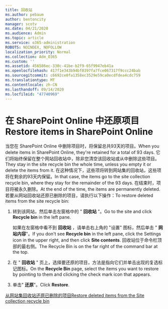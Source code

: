 ```yaml
---
title: 回收站
ms.author: pebaum
author: bentoncity
manager: scotv
ms.date: 04/21/2020
ms.audience: Admin
ms.topic: article
ms.service: o365-administration
ROBOTS: NOINDEX, NOFOLLOW
localization_priority: Normal
ms.collection: Adm_O365
ms.custom: ''
ms.assetid: 456586ec-330c-41be-b2f9-65f9947eb41a
ms.openlocfilehash: 417f1e343b94bf0397fa7fce067317f9ccc24bab
ms.sourcegitcommit: c6692ce0fa1358ec3529e59ca0ecdfdea4cdc759
ms.translationtype: MT
ms.contentlocale: zh-CN
ms.lasthandoff: 09/14/2020
ms.locfileid: "47740969"
---
```

# <a name="restore-items-in-sharepoint-online"></a><span data-ttu-id="33df5-102">在 SharePoint Online 中还原项目</span><span class="sxs-lookup"><span data-stu-id="33df5-102">Restore items in SharePoint Online</span></span>

<span data-ttu-id="33df5-103">当您在 SharePoint Online 中删除项目时，将保留总共93天的项目。</span><span class="sxs-lookup"><span data-stu-id="33df5-103">When you delete items in SharePoint Online, they're retained for a total of 93 days.</span></span> <span data-ttu-id="33df5-104">它们将始终保留在整个网站回收站中，除非您清空该回收站或从中删除这些项目。</span><span class="sxs-lookup"><span data-stu-id="33df5-104">They stay in the site recycle bin the whole time, unless you empty it or delete the items from it.</span></span> <span data-ttu-id="33df5-105">在这种情况下，这些项将转到网站集的回收站，这些项将在剩余的93天内保留。</span><span class="sxs-lookup"><span data-stu-id="33df5-105">In that case, the items go to the site collection recycle bin, where they stay for the remainder of the 93 days.</span></span> <span data-ttu-id="33df5-106">在结束时，项目将被永久删除。</span><span class="sxs-lookup"><span data-stu-id="33df5-106">At the end of the time, the items are permanently deleted.</span></span> <span data-ttu-id="33df5-107">若要从网站回收站还原已删除的项目，请执行以下操作：</span><span class="sxs-lookup"><span data-stu-id="33df5-107">To restore deleted items from the site recycle bin:</span></span>
  
1. <span data-ttu-id="33df5-108">转到该网站，然后单击左窗格中的 " **回收站** "。</span><span class="sxs-lookup"><span data-stu-id="33df5-108">Go to the site and click **Recycle bin** in the left pane.</span></span> 
    
    <span data-ttu-id="33df5-109">如果在左窗格中看不到 **回收站** ，请单击右上角的 "设置" 图标，然后单击 " **网站内容**"。</span><span class="sxs-lookup"><span data-stu-id="33df5-109">If you don't see **Recycle bin** in the left pane, click the Settings icon in the upper right, and then click **Site contents**.</span></span> <span data-ttu-id="33df5-110">回收站位于命令栏顶部的最右侧。</span><span class="sxs-lookup"><span data-stu-id="33df5-110">The Recycle Bin is on the far right of the command bar at the top.</span></span>
    
2. <span data-ttu-id="33df5-111">在 " **回收站** " 页上，选择要还原的项目，方法是指向它们并单击出现的复选标记图标。</span><span class="sxs-lookup"><span data-stu-id="33df5-111">On the **Recycle Bin** page, select the items you want to restore by pointing to them and clicking the check mark icon that appears.</span></span> 
    
3. <span data-ttu-id="33df5-112">单击" **还原**"。</span><span class="sxs-lookup"><span data-stu-id="33df5-112">Click **Restore**.</span></span>
    
[<span data-ttu-id="33df5-113">从网站集回收站还原已删除的项目</span><span class="sxs-lookup"><span data-stu-id="33df5-113">Restore deleted items from the Site collection recycle bin</span></span>](https://go.microsoft.com/fwlink/?linkid=866439)
  

